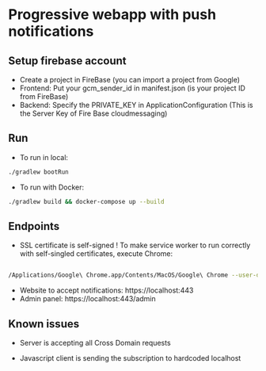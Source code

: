 
# Progressive webapp with push notifications

## Setup firebase account

 - Create a project in FireBase (you can import a project from Google)
 - Frontend: Put your gcm_sender_id in manifest.json (is your project ID from FireBase)
 - Backend: Specify the PRIVATE_KEY in ApplicationConfiguration (This is the Server Key of Fire Base cloudmessaging)

## Run

- To run in local:
```bash
./gradlew bootRun
```

- To run with Docker:
```bash
./gradlew build && docker-compose up --build
```

## Endpoints

- SSL certificate is self-signed ! To make service worker to run correctly with self-singled certificates, execute Chrome:

```bash

/Applications/Google\ Chrome.app/Contents/MacOS/Google\ Chrome --user-data-dir=/tmp/foo --ignore-certificate-errors --unsafely-treat-insecure-origin-as-secure=https://localhost:443

```

- Website to accept notifications: https://localhost:443
- Admin panel: https://localhost:443/admin


## Known issues
 - Server is accepting all Cross Domain requests
 
 - Javascript client is sending the subscription to hardcoded localhost
 
